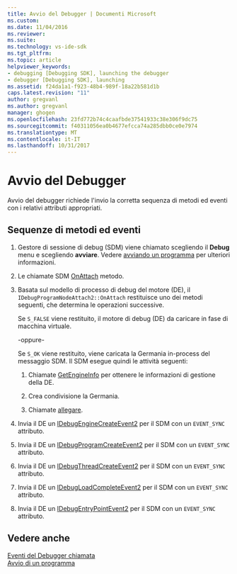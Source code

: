 ```yaml
---
title: Avvio del Debugger | Documenti Microsoft
ms.custom: 
ms.date: 11/04/2016
ms.reviewer: 
ms.suite: 
ms.technology: vs-ide-sdk
ms.tgt_pltfrm: 
ms.topic: article
helpviewer_keywords:
- debugging [Debugging SDK], launching the debugger
- debugger [Debugging SDK], launching
ms.assetid: f24da1a1-f923-48b4-989f-18a22b581d1b
caps.latest.revision: "11"
author: gregvanl
ms.author: gregvanl
manager: ghogen
ms.openlocfilehash: 23fd772b74c4caafbde37541933c38e306f9dc75
ms.sourcegitcommit: f40311056ea0b4677efcca74a285dbb0ce0e7974
ms.translationtype: MT
ms.contentlocale: it-IT
ms.lasthandoff: 10/31/2017
---
```

# <a name="launching-the-debugger"></a>Avvio del Debugger
Avvio del debugger richiede l'invio la corretta sequenza di metodi ed eventi con i relativi attributi appropriati.  
  
## <a name="sequences-of-methods-and-events"></a>Sequenze di metodi ed eventi  
  
1.  Gestore di sessione di debug (SDM) viene chiamato scegliendo il **Debug** menu e scegliendo **avviare**. Vedere [avviando un programma](../../extensibility/debugger/launching-a-program.md) per ulteriori informazioni.  
  
2.  Le chiamate SDM [OnAttach](../../extensibility/debugger/reference/idebugprogramnodeattach2-onattach.md) metodo.  
  
3.  Basata sul modello di processo di debug del motore (DE), il `IDebugProgramNodeAttach2::OnAttach` restituisce uno dei metodi seguenti, che determina le operazioni successive.  
  
     Se `S_FALSE` viene restituito, il motore di debug (DE) da caricare in fase di macchina virtuale.  
  
     -oppure-  
  
     Se `S_OK` viene restituito, viene caricata la Germania in-process del messaggio SDM. Il SDM esegue quindi le attività seguenti:  
  
    1.  Chiamate [GetEngineInfo](../../extensibility/debugger/reference/idebugprogramnode2-getengineinfo.md) per ottenere le informazioni di gestione della DE.  
  
    2.  Crea condivisione la Germania.  
  
    3.  Chiamate [allegare](../../extensibility/debugger/reference/idebugengine2-attach.md).  
  
4.  Invia il DE un [IDebugEngineCreateEvent2](../../extensibility/debugger/reference/idebugenginecreateevent2.md) per il SDM con un `EVENT_SYNC` attributo.  
  
5.  Invia il DE un [IDebugProgramCreateEvent2](../../extensibility/debugger/reference/idebugprogramcreateevent2.md) per il SDM con un `EVENT_SYNC` attributo.  
  
6.  Invia il DE un [IDebugThreadCreateEvent2](../../extensibility/debugger/reference/idebugthreadcreateevent2.md) per il SDM con un `EVENT_SYNC` attributo.  
  
7.  Invia il DE un [IDebugLoadCompleteEvent2](../../extensibility/debugger/reference/idebugloadcompleteevent2.md) per il SDM con un `EVENT_SYNC` attributo.  
  
8.  Invia il DE un [IDebugEntryPointEvent2](../../extensibility/debugger/reference/idebugentrypointevent2.md) per il SDM con un `EVENT_SYNC` attributo.  
  
## <a name="see-also"></a>Vedere anche  
 [Eventi del Debugger chiamata](../../extensibility/debugger/calling-debugger-events.md)   
 [Avvio di un programma](../../extensibility/debugger/launching-a-program.md)